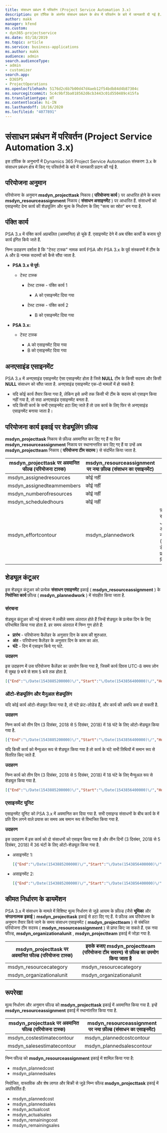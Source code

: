```yaml
---
title: संसाधन प्रबंधन में परिवर्तन (Project Service Automation 3.x)
description: इस टॉपिक के अंतर्गत संसाधन प्रबंधन के क्षेत्र में परिवर्तन के बारे में जानकारी दी गई है.
author: makk
manager: kfend
ms.custom:
- dyn365-projectservice
ms.date: 03/18/2019
ms.topic: article
ms.service: business-applications
ms.author: makk
audience: admin
search.audienceType:
- admin
- customizer
search.app:
- D365PS
- ProjectOperations
ms.openlocfilehash: 5176d2c6b7b00d47d4aeb12f54bdb84d4b87304c
ms.sourcegitcommit: 5c4c9bf3ba018562d6cb3443c01d550489c415fa
ms.translationtype: HT
ms.contentlocale: hi-IN
ms.lasthandoff: 10/16/2020
ms.locfileid: "4077891"
---
```

# <a name="resource-management-changes-project-service-automation-3x"></a>संसाधन प्रबंधन में परिवर्तन (Project Service Automation 3.x)

इस टॉपिक के अनुभागों में Dynamics 365 Project Service Automation संस्करण 3.x के संसाधन प्रबंधन क्षेत्र में किए गए परिवर्तनों के बारे में जानकारी प्रदान की गई है.

## <a name="project-estimates"></a>परियोजना अनुमान

परियोजना के अनुमान **msdyn\_projecttask** निकाय ( **परियोजना कार्य** ) पर आधारित होने के बजाय **msdyn\_resourceassignment** निकाय ( **संसाधन असाइनमेंट** ) पर आधारित हैं. संसाधनों को एसाइनमेंट देना कार्य की शेड्यूलिंग और मूल्य के निर्धारण के लिए "सत्य का स्रोत" बन गया है.

## <a name="line-tasks"></a>पंक्ति कार्य

PSA 3.x में पंक्ति कार्य अप्रचलित (अवमानित) हो चुके हैं. एसाइनमेंट देने में अब पंक्ति कार्यों के बजाय पूरे कार्य इंगित किये जाते हैं.

निम्न उदाहरण दर्शाता है कि "टेस्ट टास्क" नामक कार्य PSA और PSA 3.x के पूर्व संस्करणों में टीम के A और B नामक सदस्यों को कैसे सौंपा जाता है.

- **PSA 3.x से पूर्व:**

    - टेस्ट टास्क

        - टेस्ट टास्क - पंक्ति कार्य 1

            - A को एसाइनमेंट दिया गया

        - टेस्ट टास्क - पंक्ति कार्य 2

            - B को एसाइनमेंट दिया गया

- **PSA 3.x:**

    - टेस्ट टास्क

        - A को एसाइनमेंट दिया गया
        - B को एसाइनमेंट दिया गया

## <a name="unassigned-assignment"></a>अनएसाइंड एसाइनमेंट

PSA 3.x में अनएसाइंड एसाइनमेंट ऐसा एसाइनमेंट होता है जिसे **NULL** टीम के किसी सदस्य और किसी **NULL** संसाधन को सौंपा जाता है. अनएसाइंड एसाइनमेंट एक-दो मामलों में हो सकते हैं:

- यदि कोई कार्य तैयार किया गया है, लेकिन इसे अभी तक किसी भी टीम के सदस्य को एसाइन किया नहीं गया है, तो सदा अनएसाइंड एसाइनमेंट बनता है. 
- यदि किसी कार्य के सभी एसाइनमेंट हटा लिए जाते हैं तो उस कार्य के लिए फिर से अनएसाइंड एसाइनमेंट बनाया जाता है।

## <a name="scheduling-fields-on-the-project-task-entity"></a>परियोजना कार्य इकाई पर शेड्यूलिंग फ़ील्ड

**msdyn\_projecttask** निकाय से फ़ील्ड अवमानित कर दिए गए हैं या फिर **msdyn\_resourceassignment** निकाय पर स्थानान्तरित कर दिए गए हैं या उन्हें अब **msdyn\_projectteam** निकाय ( **परियोजना टीम सदस्य** ) से संदर्भित किया जाता है.

| msdyn\_projecttask पर अवमानित फील्ड (परियोजना टास्क) | msdyn\_resourceassignment पर नया फ़ील्ड (संसाधन का एसाइनमेंट) | टिप्पणी |
|---|---|---|
| msdyn\_assignedresources | कोई नहीं | |
| msdyn\_assignedteammembers | कोई नहीं | |
| msdyn\_numberofresources | कोई नहीं | |
| msdyn\_scheduledhours | कोई नहीं | |
| msdyn\_effortcontour | msdyn\_plannedwork | फ़ील्ड में संग्रहीत JavaScript ऑब्जेक्ट नोटेशन (JSON) का डेटा संरचना प्रारूप बदल दिया गया है. |

## <a name="schedule-contour"></a>शेड्यूल कंटूअर

इस शेड्यूल कंटूअर को प्रत्येक **संसाधन एसाइनमेंट** इकाई ( **msdyn\_resourceassignment** ) के **नियोजित कार्य** फ़ील्ड ( **msdyn\_plannedwork** ) में संग्रहीत किया जाता है.

### <a name="structure"></a>संरचना

शेड्यूल कंटूअर की नई संरचना में लचीले समय अंतराल होते हैं जिन्हें शेड्यूल के प्रत्येक दिन के लिए परिभाषित किया गया होता है. हर समय अंतराल में निम्न गुण होते हैं:

- **प्रारंभ** - परियोजना कैलेंडर के अनुसार दिन के काम की शुरुआत.
- **अंत** - परियोजना कैलेंडर के अनुसार दिन के काम का अंत.
- **घंटे** - दिन में एसाइन किये गए घंटे.

**उदाहरण**

इस उदाहरण में उस परियोजना कैलेंडर का उपयोग किया गया है, जिसमें कार्य दिवस UTC-8 समय ज़ोन में सुबह 9 बजे से शाम 5 बजे तक होता है.

```json
[{"End":"\/Date(1543885200000)\/","Start":"\/Date(1543856400000)\/","Hours":8},{"End":"\/Date(1543971600000)\/","Start":"\/Date(1543942800000)\/","Hours":8},{"End":"\/Date(1544058000000)\/","Start":"\/Date(1544029200000)\/","Hours":2}]
```

### <a name="auto-scheduling-and-manual-scheduling"></a>ऑटो-शेड्यूलिंग और मैनुअल शेड्यूलिंग

यदि कोई कार्य ऑटो-शेड्यूल किया गया है, तो घंटे फ्रंट-लोडेड हैं, और कार्य की अवधि कम हो सकती है.

**उदाहरण**

निम्न कार्य को तीन दिन (3 दिसंबर, 2018 से 5 दिसंबर, 2018) में 18 घंटे के लिए ऑटो-शेड्यूल किया गया है.

```json
[{"End":"\/Date(1543885200000)\/","Start":"\/Date(1543856400000)\/","Hours":8},{"End":"\/Date(1543971600000)\/","Start":"\/Date(1543942800000)\/","Hours":8},{"End":"\/Date(1544058000000)\/","Start":"\/Date(1544029200000)\/","Hours":2}]
```

यदि किसी कार्य को मैन्युअल रूप से शेड्यूल किया गया है तो कार्य के घंटे सभी तिथियों में समान रूप से वितरित किए जाते हैं.

**उदाहरण**

निम्न कार्य को तीन दिन (3 दिसंबर, 2018 से 5 दिसंबर, 2018) में 18 घंटे के लिए मैन्युअल रूप से शेड्यूल किया गया है.

```json
[{"End":"\/Date(1543885200000)\/","Start":"\/Date(1543856400000)\/","Hours":6},{"End":"\/Date(1543971600000)\/","Start":"\/Date(1543942800000)\/","Hours":6},{"End":"\/Date(1544058000000)\/","Start":"\/Date(1544029200000)\/","Hours":6}]
```

### <a name="assignment-unit"></a>एसाइनमेंट यूनिट

एसाइनमेंट यूनिट को PSA 3.x में अवमानित कर दिया गया है. सभी एसाइन्ड संसाधनों के बीच कार्य के में प्रति दिन लगने वाले प्रयास का समय अब समान रूप से विभाजित किया गया है.

**उदाहरण**

इस उदाहरण में इस कार्य को दो संसाधनों को एसाइन किया गया है और तीन दिनों (3 दिसंबर, 2018 से 5 दिसंबर, 2018) में 36 घंटों के लिए ऑटो-शेड्यूल किया गया है.

- असाइनमेंट 1:

    ```json
    [{"End":"\/Date(1543885200000)\/","Start":"\/Date(1543856400000)\/","Hours":8},{"End":"\/Date(1543971600000)\/","Start":"\/Date(1543942800000)\/","Hours":8},{"End":"\/Date(1544058000000)\/","Start":"\/Date(1544029200000)\/","Hours":2}]
    ```

- असाइनमेंट 2:

    ```json
    [{"End":"\/Date(1543885200000)\/","Start":"\/Date(1543856400000)\/","Hours":8},{"End":"\/Date(1543971600000)\/","Start":"\/Date(1543942800000)\/","Hours":8},{"End":"\/Date(1544058000000)\/","Start":"\/Date(1544029200000)\/","Hours":2}]
    ```

## <a name="pricing-dimensions"></a>कीमत निर्धारण के डायमेंशन

PSA 3.x में संसाधन के मामले में विशिष्ट मूल्य निर्धारण से जुड़े आयाम के फ़ील्ड (जैसे **भूमिका** और **संगठनात्मक इकाई** ) **msdyn\_projecttask** इकाई से हटा दिए गए हैं. ये फ़ील्ड अब परियोजना के अनुमान तैयार किये जाने के समय संसाधन एसाइनमेंट ( **msdyn\_projectteam** ) से संबंधित परियोजना टीम सदस्य ( **msdyn\_resourceassignment** ) से प्राप्त किए जा सकते हैं. एक नया फील्ड, **msdyn\_organizationalunit** , **msdyn\_projectteam** इकाई में जोड़ा गया है.

| msdyn\_projecttask पर अवमानित फील्ड (परियोजना टास्क) | इसके बजाए msdyn\_projectteam (परियोजना टीम सदस्य) से फ़ील्ड का उपयोग किया जाता है |
|---|---|
| msdyn\_resourcecategory | msdyn\_resourcecategory |
| msdyn\_organizationalunit | msdyn\_organizationalunit |

## <a name="contours"></a>रूपरेखा

मूल्य निर्धारण और अनुमान फील्ड को **msdyn\_projecttask** इकाई में अवमानित किया गया है. इन्हें **msdyn\_resourceassignment** इकाई में स्थानांतरित किया गया है.

| msdyn\_projecttask पर अवमानित फील्ड (परियोजना टास्क) | msdyn\_resourceassignment पर नया फ़ील्ड (संसाधन का एसाइनमेंट) |
|---|---|
| msdyn\_costestimatecontour | msdyn\_plannedcostcontour |
| msdyn\_salesestimatecontour | msdyn\_plannedsalescontour |

निम्न फील्ड को **msdyn\_resourceassignment** इकाई में शामिल किया गया है:

* msdyn\_plannedcost
* msdyn\_plannedsales

नियोजित, वास्तविक और शेष लागत और बिक्री से जुड़े निम्न फील्ड **msdyn\_projecttask** इकाई में अपरिवर्तित हैं:

* msdyn\_plannedcost
* msdyn\_plannedsales
* msdyn\_actualcost
* msdyn\_actualsales
* msdyn\_remainingcost
* msdyn\_remainingsales
